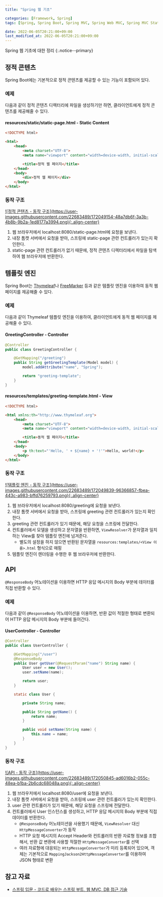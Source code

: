 ```yaml
---
title: "Spring 웹 기초"

categories: [Framework, Spring]
tags: [Spring, Spring Boot, Spring MVC, Spring Web MVC, Spring MVC Static Content, Spring Web MVC Static Content, Spring MVC Template Engine, Spring Web MVC Template Engine, Spring API]

date: 2022-06-05T20:21:00+09:00
last_modified_at: 2022-06-05T20:21:00+09:00
---
```


Spring 웹 기초에 대한 정리
{:.notice--primary}

## 정적 콘텐츠

Spring Boot에는 기본적으로 정적 콘텐츠를 제공할 수 있는 기능이 포함되어 있다.

### 예제

다음과 같이 정적 콘텐츠 디렉터리에 파일을 생성하기만 하면, 클라이언트에게 정적 콘텐츠를 제공해줄 수 있다.

#### resources/static/static-page.html - Static Content

``` html
<!DOCTYPE html>

<html>
    <head>
        <meta charset="UTF-8">
        <meta name="viewport" content="width=device-width, initial-scale=1.0">

        <title>정적 웹 페이지</title>
    </head>
    <body>
        <div>정적 웹 페이지</div>
    </body>
</html>
```

### 동작 구조

<a href="https://user-images.githubusercontent.com/22683489/172049154-48a7db6f-3a3b-4b8b-9b2a-1ed8177a3994.png">
    ![정적 콘텐츠 - 동작 구조](https://user-images.githubusercontent.com/22683489/172049154-48a7db6f-3a3b-4b8b-9b2a-1ed8177a3994.png){:.align-center}
</a>

1. 웹 브라우저에서 localhost:8080/static-page.html에 요청을 보낸다.
2. 내장 톰캣 서버에서 요청을 받아, 스프링에 static-page 관련 컨트롤러가 있는지 확인한다.
3. static-page 관련 컨트롤러가 없기 때문에, 정적 콘텐츠 디렉터리에서 파일을 탐색하여 웹 브라우저에 반환한다.

## 템플릿 엔진

Spring Boot는 [Thymeleaf](https://www.thymeleaf.org/)나 [FreeMarker](https://freemarker.apache.org/docs/) 등과 같은 템플릿 엔진을 이용하여 동적 웹 페이지를 제공해줄 수 있다.

### 예제

다음과 같이 Thymeleaf 템플릿 엔진을 이용하여, 클라이언트에게 동적 웹 페이지를 제공해줄 수 있다.

#### GreetingController - Controller

``` java
@Controller
public class GreetingController {

    @GetMapping("/greeting")
    public String getGreetingTemplate(Model model) {
        model.addAttribute("name", "Spring");

        return "greeting-template";
    }
}
```

#### resources/templates/greeting-template.html - View

``` html
<!DOCTYPE html>

<html xmlns:th="http://www.thymeleaf.org">
    <head>
        <meta charset="UTF-8">
        <meta name="viewport" content="width=device-width, initial-scale=1.0">

        <title>동적 웹 페이지</title>
    </head>
    <body>
        <p th:text="'Hello, ' + ${name} + '!'">Hello, world!</p>
    </body>
</html>
```

### 동작 구조

<a href="https://user-images.githubusercontent.com/22683489/172049839-96366857-fbea-443c-a983-bffd76259793.png">
    ![템플릿 엔진 - 동작 구조](https://user-images.githubusercontent.com/22683489/172049839-96366857-fbea-443c-a983-bffd76259793.png){:.align-center}
</a>

1. 웹 브라우저에서 localhost:8080/greeting에 요청을 보낸다.
2. 내장 톰캣 서버에서 요청을 받아, 스프링에 greeting 관련 컨트롤러가 있는지 확인한다.
3. greeting 관련 컨트롤러가 있기 때문에, 해당 요청을 스프링에 전달한다.
4. 컨트롤러에서 모델을 생성하고 문자열을 반환하면, `ViewResolver`가 문자열과 일치하는 View를 찾아 템플릿 엔진에 넘겨준다.
    - 별도의 설정을 하지 않으면 반환된 문자열을 `resources:templates/<View 이름>.html` 형식으로 매핑
5. 템플릿 엔진이 렌더링을 수행한 후 웹 브라우저에 반환한다.

## API

`@ResponseBody` 어노테이션을 이용하면 HTTP 응답 메시지의 Body 부분에 데이터를 직접 반환할 수 있다.

### 예제

다음과 같이 `@ResponseBody` 어노테이션을 이용하면, 반환 값이 적절한 형태로 변환되어 HTTP 응답 메시지의 Body 부분에 들어간다.

#### UserController - Controller

``` java
@Controller
public class UserController {

    @GetMapping("/user")
    @ResponseBody
    public User getUser(@RequestParam("name") String name) {
        User user = new User();
        user.setName(name);

        return user;
    }

    static class User {

        private String name;

        public String getName() {
            return name;
        }

        public void setName(String name) {
            this.name = name;
        }
    }
}
```

### 동작 구조

<a href="https://user-images.githubusercontent.com/22683489/172050845-ad6016b2-055c-48ea-b1ba-2b6cdc68048a.png">
    ![API - 동작 구조](https://user-images.githubusercontent.com/22683489/172050845-ad6016b2-055c-48ea-b1ba-2b6cdc68048a.png){:.align-center}
</a>

1. 웹 브라우저에서 localhost:8080/user에 요청을 보낸다.
2. 내장 톰캣 서버에서 요청을 받아, 스프링에 user 관련 컨트롤러가 있는지 확인한다.
3. user 관련 컨트롤러가 있기 때문에, 해당 요청을 스프링에 전달한다.
4. 컨트롤러에서 User 인스턴스를 생성하고, HTTP 응답 메시지의 Body 부분에 직접 데이터를 반환한다.
    - `@ResponseBody` 어노테이션을 사용했기 때문에, `ViewResolver` 대신 `HttpMessageConverter`가 동작
    - HTTP 요청 메시지의 Accept Header와 컨트롤러의 반환 자료형 정보를 조합해서, 반환 값 변환에 사용할 적절한 `HttpMessageConverter`를 선택
    - 여러 자료형에 대응되는 `HttpMessageConverter`가 미리 등록되어 있으며, 객체는 기본적으로 `MappingJackson2HttpMessageConverter`를 이용하여 JSON 형태로 변환

## 참고 자료

- [스프링 입문 - 코드로 배우는 스프링 부트, 웹 MVC, DB 접근 기술](https://www.inflearn.com/course/%EC%8A%A4%ED%94%84%EB%A7%81-%EC%9E%85%EB%AC%B8-%EC%8A%A4%ED%94%84%EB%A7%81%EB%B6%80%ED%8A%B8)